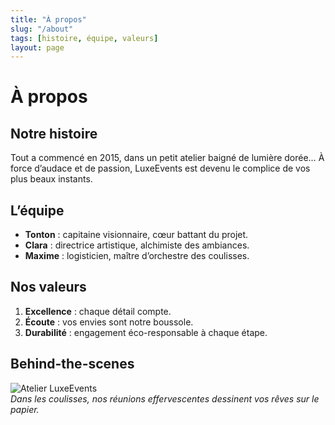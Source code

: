 ```yaml
---
title: "À propos"
slug: "/about"
tags: [histoire, équipe, valeurs]
layout: page
---
```


# À propos

## Notre histoire  
Tout a commencé en 2015, dans un petit atelier baigné de lumière dorée… À force d’audace et de passion, LuxeEvents est devenu le complice de vos plus beaux instants.  

## L’équipe  
- **Tonton** : capitaine visionnaire, cœur battant du projet.  
- **Clara** : directrice artistique, alchimiste des ambiances.  
- **Maxime** : logisticien, maître d’orchestre des coulisses.  

## Nos valeurs  
1. **Excellence** : chaque détail compte.  
2. **Écoute** : vos envies sont notre boussole.  
3. **Durabilité** : engagement éco-responsable à chaque étape.  

## Behind-the-scenes  
![Atelier LuxeEvents](../assets/atelier-team.jpg)  
_Dans les coulisses, nos réunions effervescentes dessinent vos rêves sur le papier._  
